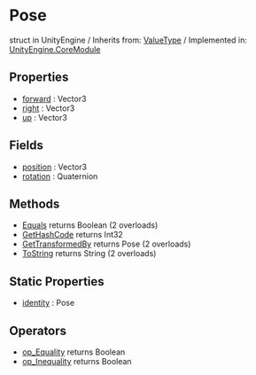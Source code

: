 # Pose
struct in UnityEngine
 / Inherits from: <a href="https://docs.unity3d.com/6000.0/Documentation/ScriptReference/ValueType.html">ValueType</a> / Implemented in: <a href="https://docs.unity3d.com/6000.0/Documentation/ScriptReference/UnityEngine.CoreModule.html">UnityEngine.CoreModule</a>

## Properties
- <a href="https://docs.unity3d.com/6000.0/Documentation/ScriptReference/Pose-forward.html">forward</a> : Vector3
- <a href="https://docs.unity3d.com/6000.0/Documentation/ScriptReference/Pose-right.html">right</a> : Vector3
- <a href="https://docs.unity3d.com/6000.0/Documentation/ScriptReference/Pose-up.html">up</a> : Vector3

## Fields
- <a href="https://docs.unity3d.com/6000.0/Documentation/ScriptReference/Pose-position.html">position</a> : Vector3
- <a href="https://docs.unity3d.com/6000.0/Documentation/ScriptReference/Pose-rotation.html">rotation</a> : Quaternion

## Methods
- <a href="https://docs.unity3d.com/6000.0/Documentation/ScriptReference/Pose.Equals.html">Equals</a> returns Boolean (2 overloads)
- <a href="https://docs.unity3d.com/6000.0/Documentation/ScriptReference/Pose.GetHashCode.html">GetHashCode</a> returns Int32
- <a href="https://docs.unity3d.com/6000.0/Documentation/ScriptReference/Pose.GetTransformedBy.html">GetTransformedBy</a> returns Pose (2 overloads)
- <a href="https://docs.unity3d.com/6000.0/Documentation/ScriptReference/Pose.ToString.html">ToString</a> returns String (2 overloads)

## Static Properties
- <a href="https://docs.unity3d.com/6000.0/Documentation/ScriptReference/Pose-identity.html">identity</a> : Pose

## Operators
- <a href="https://docs.unity3d.com/6000.0/Documentation/ScriptReference/Pose.op_Equality.html">op_Equality</a> returns Boolean
- <a href="https://docs.unity3d.com/6000.0/Documentation/ScriptReference/Pose.op_Inequality.html">op_Inequality</a> returns Boolean
